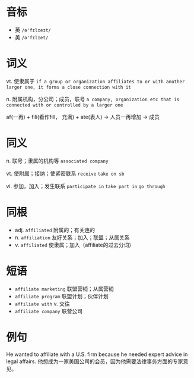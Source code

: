 # 音标

- 英 `/ə'fɪlɪeɪt/`
- 美 `/ə'fɪlɪet/`

# 词义

vt. 使隶属于
`if a group or organization affiliates to or with another larger one, it forms a close connection with it`

n. 附属机构，分公司；成员，联号
`a company, organization etc that is connected with or controlled by a larger one`



af(一再) + fili(看作fill， 充满) + ate(表人) → 人员一再增加 → 成员

# 同义

n. 联号；隶属的机构等
`associated company`

vt. 使附属；接纳；使紧密联系
`receive` `take on sb`

vi. 参加，加入；发生联系
`participate in` `take part in` `go through`

# 同根

- adj. `affiliated` 附属的；有关连的
- n. `affiliation` 友好关系；加入；联盟；从属关系
- v. `affiliated` 使隶属；加入（affiliate的过去分词）

# 短语

- `affiliate marketing` 联盟营销；从属营销
- `affiliate program` 联盟计划；伙伴计划
- `affiliate with` v. 交往
- `affiliate company` 联营公司

# 例句

He wanted to affiliate with a U.S. firm because he needed expert advice in legal affairs.
他想成为一家美国公司的会员，因为他需要法律事务方面的专家意见。


